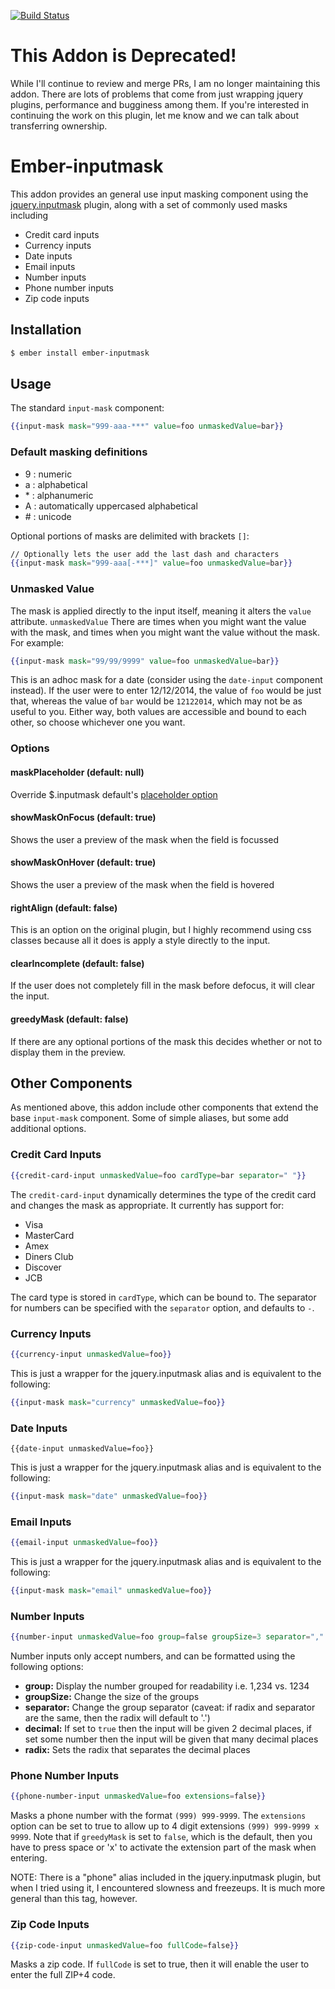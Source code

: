[![Build Status](https://travis-ci.org/pzuraq/ember-inputmask.svg?branch=v0.2.1)](https://travis-ci.org/pzuraq/ember-inputmask)

# This Addon is Deprecated!

While I'll continue to review and merge PRs, I am no longer maintaining this
addon. There are lots of problems that come from just wrapping jquery plugins,
performance and bugginess among them. If you're interested in continuing the
work on this plugin, let me know and we can talk about transferring ownership.

# Ember-inputmask

This addon provides an general use input masking component using the
[jquery.inputmask](https://github.com/RobinHerbots/jquery.inputmask) plugin,
along with a set of commonly used masks including

* Credit card inputs
* Currency inputs
* Date inputs
* Email inputs
* Number inputs
* Phone number inputs
* Zip code inputs

## Installation

```sh
$ ember install ember-inputmask
```

## Usage

The standard `input-mask` component:

```hbs
{{input-mask mask="999-aaa-***" value=foo unmaskedValue=bar}}
```

### Default masking definitions

* 9 : numeric
* a : alphabetical
* \* : alphanumeric
* A : automatically uppercased alphabetical
* \# : unicode

Optional portions of masks are delimited with brackets `[]`:

```hbs
// Optionally lets the user add the last dash and characters
{{input-mask mask="999-aaa[-***]" value=foo unmaskedValue=bar}}
```

### Unmasked Value

The mask is applied directly to the input itself, meaning it alters the `value`
attribute. `unmaskedValue` There are times when you might want the value with
the mask, and times when you might want the value without the mask. For example:

```hbs
{{input-mask mask="99/99/9999" value=foo unmaskedValue=bar}}
```

This is an adhoc mask for a date (consider using the `date-input` component
instead). If the user were to enter 12/12/2014, the value of `foo` would be just
that, whereas the value of `bar` would be `12122014`, which may not be as useful
to you. Either way, both values are accessible and bound to each other, so
choose whichever one you want.

### Options

#### maskPlaceholder (default: null)

Override $.inputmask default's [placeholder option](https://github.com/RobinHerbots/jquery.inputmask#placeholder-1)

#### showMaskOnFocus (default: true)

Shows the user a preview of the mask when the field is focussed

#### showMaskOnHover (default: true)

Shows the user a preview of the mask when the field is hovered

#### rightAlign (default: false)

This is an option on the original plugin, but I highly recommend using css
classes because all it does is apply a style directly to the input.

#### clearIncomplete (default: false)

If the user does not completely fill in the mask before defocus, it will clear
the input.

#### greedyMask (default: false)

If there are any optional portions of the mask this decides whether or not to
display them in the preview.



## Other Components

As mentioned above, this addon include other components that extend the base
`input-mask` component. Some of simple aliases, but some add additional options.



### Credit Card Inputs

```hbs
{{credit-card-input unmaskedValue=foo cardType=bar separator=" "}}
```

The `credit-card-input` dynamically determines the type of the credit card and
changes the mask as appropriate. It currently has support for:

* Visa
* MasterCard
* Amex
* Diners Club
* Discover
* JCB

The card type is stored in `cardType`, which can be bound to. The separator for
numbers can be specified with the `separator` option, and defaults to `-`.



### Currency Inputs

```hbs
{{currency-input unmaskedValue=foo}}
```

This is just a wrapper for the jquery.inputmask alias and is equivalent to the
following:

```hbs
{{input-mask mask="currency" unmaskedValue=foo}}
```



### Date Inputs

```
{{date-input unmaskedValue=foo}}
```

This is just a wrapper for the jquery.inputmask alias and is equivalent to the
following:

```hbs
{{input-mask mask="date" unmaskedValue=foo}}
```



### Email Inputs

```hbs
{{email-input unmaskedValue=foo}}
```

This is just a wrapper for the jquery.inputmask alias and is equivalent to the
following:

```hbs
{{input-mask mask="email" unmaskedValue=foo}}
```



### Number Inputs

```hbs
{{number-input unmaskedValue=foo group=false groupSize=3 separator="," decimal=false radix="."}}
```

Number inputs only accept numbers, and can be formatted using the following
options:

* **group:** Display the number grouped for readability i.e. 1,234 vs. 1234
* **groupSize:** Change the size of the groups
* **separator:** Change the group separator (caveat: if radix and separator are
  the same, then the radix will default to '.')
* **decimal:** If set to `true` then the input will be given 2 decimal places,
  if set some number then the input will be given that many decimal places
* **radix:** Sets the radix that separates the decimal places



### Phone Number Inputs

```hbs
{{phone-number-input unmaskedValue=foo extensions=false}}
```

Masks a phone number with the format `(999) 999-9999`. The `extensions` option
can be set to true to allow up to 4 digit extensions `(999) 999-9999 x 9999`.
Note that if `greedyMask` is set to `false`, which is the default, then you have
to press space or 'x' to activate the extension part of the mask when entering.

NOTE: There is a "phone" alias included in the jquery.inputmask plugin, but when
I tried using it, I encountered slowness and freezeups. It is much more general
than this tag, however.



### Zip Code Inputs

```hbs
{{zip-code-input unmaskedValue=foo fullCode=false}}
```

Masks a zip code. If `fullCode` is set to true, then it will enable the user
to enter the full ZIP+4 code.
